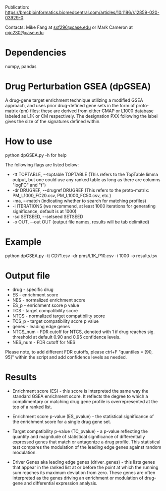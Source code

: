 Publication: https://bmcbioinformatics.biomedcentral.com/articles/10.1186/s12859-020-03929-0

Contacts: Mike Fang at sxf296@case.edu or Mark Cameron at mjc230@case.edu

# Dependencies

numpy, pandas

# Drug Perturbation GSEA (dpGSEA)

A drug-gene target enrichment technique utilizing a modified GSEA approach, and uses prior drug-defined gene sets in the form of proto-matrix (pm) files: these are derived from either CMAP or L1000 database labeled as L1K or CM respectively. The designation PXX following the label gives the size of the signatures defined within.

# How to use

python dpGSEA.py -h for help

The following flags are listed below:

* -tt TOPTABLE, --toptable TOPTABLE (This refers to the TopTable limma output, but one could use any ranked table as long as there are columns "logFC" and "t")
* -dr DRUGREF, --drugref DRUGREF (This refers to the proto-matrix: PM_L1000_FC20.csv, PM_L1000_FC50.csv, etc.)
* -ma, --match (indicating whether to search for matching profiles)
* -i ITERATIONS (we recommend, at least 1000 iterations for generating significance, default is at 1000)
* -sd SETSEED, --setseed SETSEED
* -o OUT, --out OUT (output file names, results will be tab delimited)

# Example

python dpGSEA.py -tt CD71.csv -dr pms/L1K_P10.csv -i 1000 -o results.tsv

# Output file

* drug - specific drug
* ES - enrichment score
* NES - normalized enrichment score
* ES_p - enrichment score p value
* TCS - target compatibility score
* NTCS - normalized target compatibility score
* TCS_p - target compatibility score p value
* genes - leading edge genes
* NTCS_num - FDR cutoff for NTCS, denoted with 1 if drug reaches sig. threshold at default 0.90 and 0.95 confidence levels.
* NES_num - FDR cutoff for NES

Please note, to add different FDR cutoffs, please ctrl+F "quantiles = [90, 95]" within the script and add confidence levels as needed.

# Results

* Enrichment score (ES) - this score is interpreted the same way the standard GSEA enrichment score. It reflects the degree to which a complimentary or matching drug gene profile is overrepresented at the top of a ranked list.

* Enrichment score p-value (ES_pvalue) - the statistical significance of the enrichment score for a single drug gene set.

* Target compatibility p-value (TC_pvalue) - a p-value reflecting the quantity and magnitude of statistical significance of differentially expressed genes that match or antagonize a drug profile. This statistical test compares the modulation of the leading edge genes against random modulation.

* Driver Genes aka leading edge genes (driver_genes) - this lists genes that appear in the ranked list at or before the point at which the running sum reaches its maximum deviation from zero. These genes are often interpreted as the genes driving an enrichment or modulation of drug-gene and differential expression analysis.
